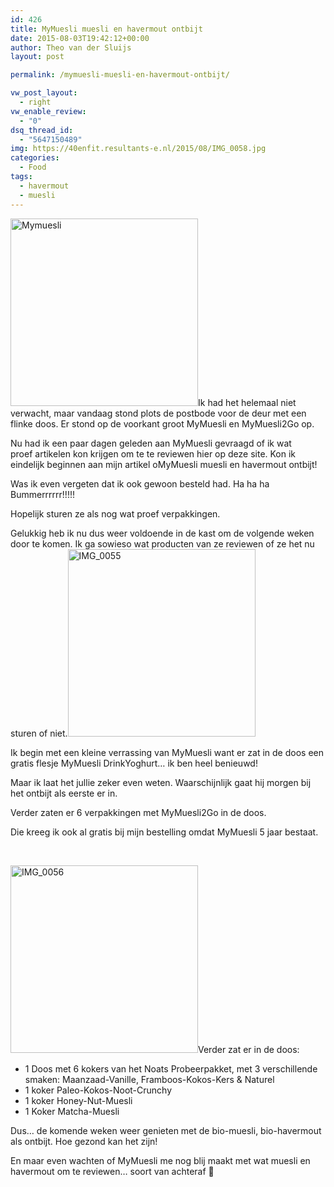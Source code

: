 ```yaml
---
id: 426
title: MyMuesli muesli en havermout ontbijt
date: 2015-08-03T19:42:12+00:00
author: Theo van der Sluijs
layout: post

permalink: /mymuesli-muesli-en-havermout-ontbijt/

vw_post_layout:
  - right
vw_enable_review:
  - "0"
dsq_thread_id:
  - "5647150489"
img: https://40enfit.resultants-e.nl/2015/08/IMG_0058.jpg
categories:
  - Food
tags:
  - havermout
  - muesli
---
```

[<img class="alignleft wp-image-427 size-medium" src="https://40enfit.resultants-e.nl/2015/08/IMG_0050-300x300.jpg" alt="Mymuesli" width="300" height="300" srcset="https://40enfit.resultants-e.nl/2015/08/IMG_0050-300x300.jpg 300w, https://40enfit.resultants-e.nl/2015/08/IMG_0050-150x150.jpg 150w, https://40enfit.resultants-e.nl/2015/08/IMG_0050-80x80.jpg 80w, https://40enfit.resultants-e.nl/2015/08/IMG_0050-360x360.jpg 360w, https://40enfit.resultants-e.nl/2015/08/IMG_0050-750x750.jpg 750w, https://40enfit.resultants-e.nl/2015/08/IMG_0050.jpg 960w" sizes="(max-width: 300px) 100vw, 300px" />](https://40enfit.resultants-e.nl/2015/08/IMG_0050.jpg)Ik had het helemaal niet verwacht, maar vandaag stond plots de postbode voor de deur met een flinke doos. Er stond op de voorkant groot MyMuesli en MyMuesli2Go op.

Nu had ik een paar dagen geleden aan MyMuesli gevraagd of ik wat proef artikelen kon krijgen om te te reviewen hier op deze site. Kon ik eindelijk beginnen aan mijn artikel oMyMuesli muesli en havermout ontbijt!

Was ik even vergeten dat ik ook gewoon besteld had. Ha ha ha Bummerrrrrr!!!!!

Hopelijk sturen ze als nog wat proef verpakkingen.

<!--more-->

Gelukkig heb ik nu dus weer voldoende in de kast om de volgende weken door te komen. Ik ga sowieso wat producten van ze reviewen of ze het nu sturen of niet.[<img class="alignright wp-image-430 size-medium" src="https://40enfit.resultants-e.nl/2015/08/IMG_0055-300x300.jpg" alt="IMG_0055" width="300" height="300" srcset="https://40enfit.resultants-e.nl/2015/08/IMG_0055-300x300.jpg 300w, https://40enfit.resultants-e.nl/2015/08/IMG_0055-150x150.jpg 150w, https://40enfit.resultants-e.nl/2015/08/IMG_0055-1024x1024.jpg 1024w, https://40enfit.resultants-e.nl/2015/08/IMG_0055-80x80.jpg 80w, https://40enfit.resultants-e.nl/2015/08/IMG_0055-360x360.jpg 360w, https://40enfit.resultants-e.nl/2015/08/IMG_0055-750x750.jpg 750w, https://40enfit.resultants-e.nl/2015/08/IMG_0055.jpg 1600w" sizes="(max-width: 300px) 100vw, 300px" />](https://40enfit.resultants-e.nl/2015/08/IMG_0055.jpg)

Ik begin met een kleine verrassing van MyMuesli want er zat in de doos een gratis flesje MyMuesli DrinkYoghurt&#8230; ik ben heel benieuwd!

Maar ik laat het jullie zeker even weten. Waarschijnlijk gaat hij morgen bij het ontbijt als eerste er in.

Verder zaten er 6 verpakkingen met MyMuesli2Go in de doos.

Die kreeg ik ook al gratis bij mijn bestelling omdat MyMuesli 5 jaar bestaat.

&nbsp;

[<img class="alignleft wp-image-431 size-medium" src="https://40enfit.resultants-e.nl/2015/08/IMG_0056-300x300.jpg" alt="IMG_0056" width="300" height="300" srcset="https://40enfit.resultants-e.nl/2015/08/IMG_0056-300x300.jpg 300w, https://40enfit.resultants-e.nl/2015/08/IMG_0056-150x150.jpg 150w, https://40enfit.resultants-e.nl/2015/08/IMG_0056-1024x1024.jpg 1024w, https://40enfit.resultants-e.nl/2015/08/IMG_0056-80x80.jpg 80w, https://40enfit.resultants-e.nl/2015/08/IMG_0056-360x360.jpg 360w, https://40enfit.resultants-e.nl/2015/08/IMG_0056-750x750.jpg 750w, https://40enfit.resultants-e.nl/2015/08/IMG_0056.jpg 1600w" sizes="(max-width: 300px) 100vw, 300px" />](https://40enfit.resultants-e.nl/2015/08/IMG_0056.jpg)Verder zat er in de doos:

  * 1 Doos met 6 kokers van het Noats Probeerpakket, met 3 verschillende smaken: Maanzaad-Vanille, Framboos-Kokos-Kers & Naturel
  * 1 koker Paleo-Kokos-Noot-Crunchy
  * 1 koker Honey-Nut-Muesli
  * 1 Koker Matcha-Muesli

Dus&#8230; de komende weken weer genieten met de bio-muesli, bio-havermout als ontbijt. Hoe gezond kan het zijn!

En maar even wachten of MyMuesli me nog blij maakt met wat muesli en havermout om te reviewen&#8230; soort van achteraf 🙂